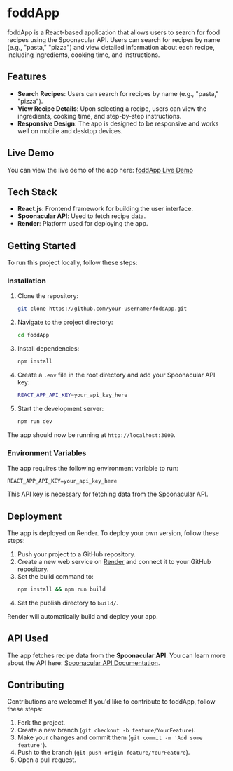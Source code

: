 
# foddApp

foddApp is a React-based application that allows users to search for food recipes using the Spoonacular API. Users can search for recipes by name (e.g., "pasta," "pizza") and view detailed information about each recipe, including ingredients, cooking time, and instructions.

## Features

- **Search Recipes**: Users can search for recipes by name (e.g., "pasta," "pizza").
- **View Recipe Details**: Upon selecting a recipe, users can view the ingredients, cooking time, and step-by-step instructions.
- **Responsive Design**: The app is designed to be responsive and works well on mobile and desktop devices.

## Live Demo

You can view the live demo of the app here: [foddApp Live Demo](https://foodapp-woqc.onrender.com)

## Tech Stack

- **React.js**: Frontend framework for building the user interface.
- **Spoonacular API**: Used to fetch recipe data.
- **Render**: Platform used for deploying the app.

## Getting Started

To run this project locally, follow these steps:

### Installation

1. Clone the repository:
   ```bash
   git clone https://github.com/your-username/foddApp.git
   ```

2. Navigate to the project directory:
   ```bash
   cd foddApp
   ```

3. Install dependencies:
   ```bash
   npm install
   ```

4. Create a `.env` file in the root directory and add your Spoonacular API key:
   ```bash
   REACT_APP_API_KEY=your_api_key_here
   ```

5. Start the development server:
   ```bash
   npm run dev
   ```

The app should now be running at `http://localhost:3000`.


### Environment Variables

The app requires the following environment variable to run:

```
REACT_APP_API_KEY=your_api_key_here
```

This API key is necessary for fetching data from the Spoonacular API.

## Deployment

The app is deployed on Render. To deploy your own version, follow these steps:

1. Push your project to a GitHub repository.
2. Create a new web service on [Render](https://render.com/) and connect it to your GitHub repository.
3. Set the build command to:
   ```bash
   npm install && npm run build
   ```
4. Set the publish directory to `build/`.

Render will automatically build and deploy your app.

## API Used

The app fetches recipe data from the **Spoonacular API**. You can learn more about the API here: [Spoonacular API Documentation](https://spoonacular.com/food-api).

## Contributing

Contributions are welcome! If you'd like to contribute to foddApp, follow these steps:

1. Fork the project.
2. Create a new branch (`git checkout -b feature/YourFeature`).
3. Make your changes and commit them (`git commit -m 'Add some feature'`).
4. Push to the branch (`git push origin feature/YourFeature`).
5. Open a pull request.


